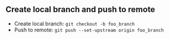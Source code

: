 ## Create local branch and push to remote
* Create local branch: `git checkout -b foo_branch`
* Push to remote: `git push --set-upstream origin foo_branch`
